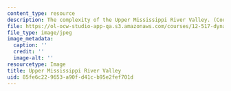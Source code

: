 ```yaml
---
content_type: resource
description: The complexity of the Upper Mississippi River Valley. (Courtesy of USGS.)
file: https://ol-ocw-studio-app-qa.s3.amazonaws.com/courses/12-517-dynamics-of-complex-systems-complexity-in-ecology-spring-2000/85fe6c229653a90fd41cb95e2fef701d_chp_mississippi.jpg
file_type: image/jpeg
image_metadata:
  caption: ''
  credit: ''
  image-alt: ''
resourcetype: Image
title: Upper Mississippi River Valley
uid: 85fe6c22-9653-a90f-d41c-b95e2fef701d
---
```

